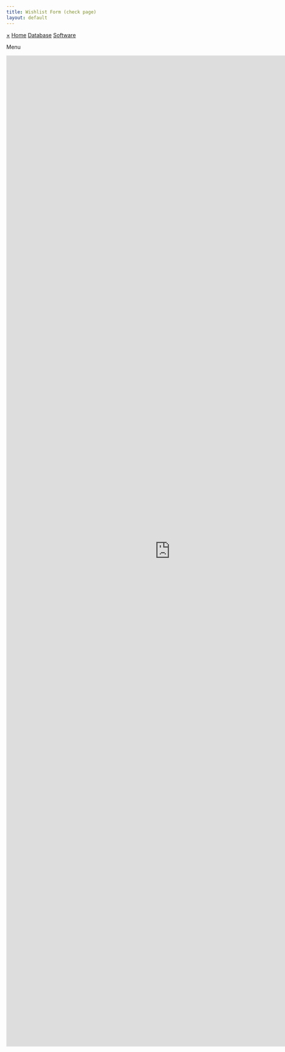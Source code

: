 ```yaml
---
title: Wishlist Form (check page)
layout: default
---
```


<div id="mySidenav" class="sidenav">
  <a href="javascript:void(0)" class="closebtn" onclick="closeNav()">&times;</a>
  <a href="http://glic.glycoinfo.org/">Home</a>
  <a href="http://glic.glycoinfo.org/database/">Database</a>
  <a href="http://glic.glycoinfo.org/software/">Software</a>
</div>

<!-- Use any element to open the sidenav -->
<span onclick="openNav()">Menu</span>

<!-- Add all page content inside this div if you want the side nav to push page content to the right (not used if you only want the sidenav to sit on top of the page -->
<div id="main">

<iframe src="https://docs.google.com/forms/d/e/1FAIpQLSe2K6TQ7anSIVFejq0YR80QE1zc7JNQK0N5lmUirOt2-cym6w/viewform?embedded=true" width="860" height="2600" frameborder="0" marginheight="0" marginwidth="0">Page Loading...</iframe>

</div>
